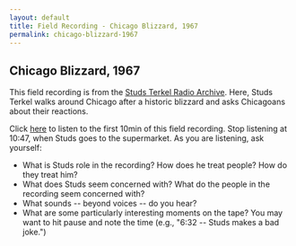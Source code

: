 ```yaml
---
layout: default
title: Field Recording - Chicago Blizzard, 1967
permalink: chicago-blizzard-1967
---
```

<!-- Add an essay or interpretive material below this line,
using HTML or markdown.  Do not modify this file above this line -->
## Chicago Blizzard, 1967
This field recording is from the [Studs Terkel Radio Archive](https://studsterkel.wfmt.com/). Here, Studs Terkel walks around Chicago after a historic blizzard and asks Chicagoans about their reactions.

Click [here](https://studsterkel.wfmt.com/programs/chicago-blizzard-field-recordings-january-1967-snow-part-2) to listen to the first 10min of this field recording. Stop listening at 10:47, when Studs goes to the supermarket. As you are listening, ask yourself:
- What is Studs role in the recording? How does he treat people? How do they treat him?
- What does Studs seem concerned with? What do the people in the recording seem concerned with?
- What sounds -- beyond voices -- do you hear?
- What are some particularly interesting moments on the tape? You may want to hit pause and note the time (e.g., "6:32 -- Studs makes a bad joke.")
